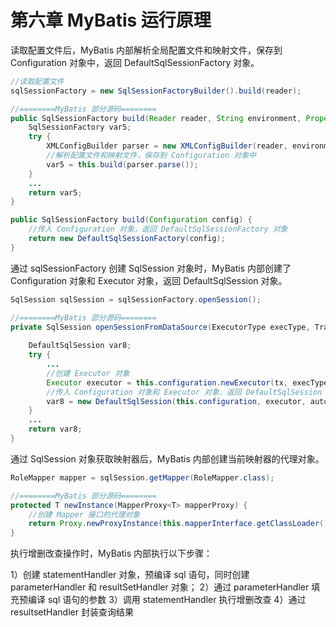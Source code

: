# 第六章 MyBatis 运行原理

读取配置文件后，MyBatis 内部解析全局配置文件和映射文件，保存到 Configuration 对象中，返回 DefaultSqlSessionFactory 对象。

```java
//读取配置文件
sqlSessionFactory = new SqlSessionFactoryBuilder().build(reader);

//========MyBatis 部分源码========
public SqlSessionFactory build(Reader reader, String environment, Properties properties) {
    SqlSessionFactory var5;
    try {
        XMLConfigBuilder parser = new XMLConfigBuilder(reader, environment, properties);
        //解析配置文件和映射文件，保存到 Configuration 对象中
        var5 = this.build(parser.parse());
    }
    ...
    return var5;
}

public SqlSessionFactory build(Configuration config) {
    //传入 Configuration 对象，返回 DefaultSqlSessionFactory 对象 
    return new DefaultSqlSessionFactory(config);
}
```

通过 sqlSessionFactory 创建 SqlSession 对象时，MyBatis 内部创建了 Configuration 对象和 Executor 对象，返回 DefaultSqlSession 对象。

```java
SqlSession sqlSession = sqlSessionFactory.openSession();

//========MyBatis 部分源码========
private SqlSession openSessionFromDataSource(ExecutorType execType, TransactionIsolationLevel level, boolean autoCommit) {
    
    DefaultSqlSession var8;
    try {
        ...
     	//创建 Executor 对象       
        Executor executor = this.configuration.newExecutor(tx, execType);
        //传入 Configuration 对象和 Executor 对象，返回 DefaultSqlSession 对象
        var8 = new DefaultSqlSession(this.configuration, executor, autoCommit);
    } 
    ...
    return var8;
}
```

通过 SqlSession 对象获取映射器后，MyBatis 内部创建当前映射器的代理对象。

```java
RoleMapper mapper = sqlSession.getMapper(RoleMapper.class);    

//========MyBatis 部分源码========
protected T newInstance(MapperProxy<T> mapperProxy) {
    //创建 Mapper 接口的代理对象
    return Proxy.newProxyInstance(this.mapperInterface.getClassLoader(), new Class[]{this.mapperInterface}, mapperProxy);
}
```

执行增删改查操作时，MyBatis 内部执行以下步骤：

1）创建 statementHandler 对象，预编译 sql 语句，同时创建 parameterHandler 和 resultSetHandler 对象；
2）通过 parameterHandler 填充预编译 sql 语句的参数
3）调用 statementHandler 执行增删改查
4）通过 resultsetHandler 封装查询结果

